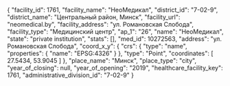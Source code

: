{
    "facility_id": 1761,
    "facility_name": "НеоМедикал",
    "district_id": "7-02-9",
    "district_name": "Центральный район, Минск",
    "facility_url": "neomedical.by",
    "facility_address": "ул. Романовская Слобода",
    "facility_type": "Медицинский центр",
    "ap_1": "26",
    "name": "НеоМедикал",
    "state": "private institution",
    "stats": [],
    "med_id": 10272563,
    "address": "ул. Романовская Слобода",
    "coord_x_y": {
        "crs": {
            "type": "name",
            "properties": {
                "name": "EPSG:4326"
            }
        },
        "type": "Point",
        "coordinates": [
            27.5434,
            53.9045
        ]
    },
    "place_name": "Минск",
    "place_type": "city",
    "year_of_closing": null,
    "year_of_opening": "2019",
    "healthcare_facility_key": 1761,
    "administrative_division_id": "7-02-9"
}